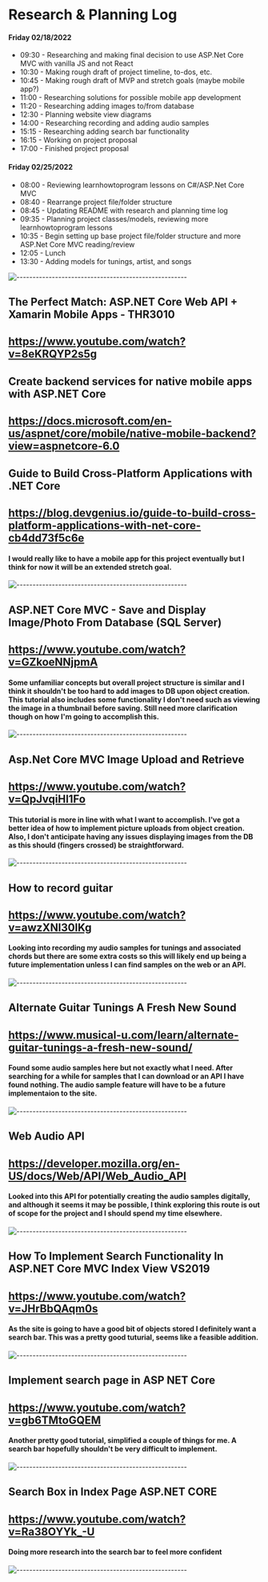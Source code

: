 # Research & Planning Log
#### Friday 02/18/2022
* 09:30 - Researching and making final decision to use ASP.Net Core MVC with vanilla JS and not React
* 10:30 - Making rough draft of project timeline, to-dos, etc.
* 10:45 - Making rough draft of MVP and stretch goals (maybe mobile app?)
* 11:00 - Researching solutions for possible mobile app development
* 11:20 - Researching adding images to/from database
* 12:30 - Planning website view diagrams
* 14:00 - Researching recording and adding audio samples
* 15:15 - Researching adding search bar functionality
* 16:15 - Working on project proposal
* 17:00 - Finished project proposal


#### Friday 02/25/2022
* 08:00 - Reviewing learnhowtoprogram lessons on C#/ASP.Net Core MVC
* 08:40 - Rearrange project file/folder structure
* 08:45 - Updating README with research and planning time log
* 09:35 - Planning project classes/models, reviewing more learnhowtoprogram lessons
* 10:35 - Begin setting up base project file/folder structure and more ASP.Net Core MVC reading/review
* 12:05 - Lunch
* 13:30 - Adding models for tunings, artist, and songs

![-----------------------------------------------------](https://raw.githubusercontent.com/andreasbm/readme/master/assets/lines/solar.png)

## The Perfect Match: ASP.NET Core Web API + Xamarin Mobile Apps - THR3010
## https://www.youtube.com/watch?v=8eKRQYP2s5g

## Create backend services for native mobile apps with ASP.NET Core
## https://docs.microsoft.com/en-us/aspnet/core/mobile/native-mobile-backend?view=aspnetcore-6.0

## Guide to Build Cross-Platform Applications with .NET Core
## https://blog.devgenius.io/guide-to-build-cross-platform-applications-with-net-core-cb4dd73f5c6e

#### I would really like to have a mobile app for this project eventually but I think for now it will be an extended stretch goal. 

![-----------------------------------------------------](https://raw.githubusercontent.com/andreasbm/readme/master/assets/lines/solar.png)


## ASP.NET Core MVC - Save and Display Image/Photo From Database (SQL Server) 
## https://www.youtube.com/watch?v=GZkoeNNjpmA

#### Some unfamiliar concepts but overall project structure is similar and I think it shouldn't be too hard to add images to DB upon object creation. This tutorial also includes some functionality I don't need such as viewing the image in a thumbnail before saving. Still need more clarification though on how I'm going to accomplish this.

![-----------------------------------------------------](https://raw.githubusercontent.com/andreasbm/readme/master/assets/lines/solar.png)

## Asp.Net Core MVC Image Upload and Retrieve
## https://www.youtube.com/watch?v=QpJvqiHl1Fo

#### This tutorial is more in line with what I want to accomplish. I've got a better idea of how to implement picture uploads from object creation. Also, I don't anticipate having any issues displaying images from the DB as this should (fingers crossed) be straightforward.

![-----------------------------------------------------](https://raw.githubusercontent.com/andreasbm/readme/master/assets/lines/solar.png)

## How to record guitar
## https://www.youtube.com/watch?v=awzXNl30lKg

#### Looking into recording my audio samples for tunings and associated chords but there are some extra costs so this will likely end up being a future implementation unless I can find samples on the web or an API.

![-----------------------------------------------------](https://raw.githubusercontent.com/andreasbm/readme/master/assets/lines/solar.png)

## Alternate Guitar Tunings A Fresh New Sound
## https://www.musical-u.com/learn/alternate-guitar-tunings-a-fresh-new-sound/

#### Found some audio samples here but not exactly what I need. After searching for a while for samples that I can download or an API I have found nothing. The audio sample feature will have to be a future implementaion to the site.

![-----------------------------------------------------](https://raw.githubusercontent.com/andreasbm/readme/master/assets/lines/solar.png)

## Web Audio API
## https://developer.mozilla.org/en-US/docs/Web/API/Web_Audio_API

#### Looked into this API for potentially creating the audio samples digitally, and although it seems it may be possible, I think exploring this route is out of scope for the project and I should spend my time elsewhere.

![-----------------------------------------------------](https://raw.githubusercontent.com/andreasbm/readme/master/assets/lines/solar.png)

## How To Implement Search Functionality In ASP.NET Core MVC Index View VS2019
## https://www.youtube.com/watch?v=JHrBbQAqm0s

#### As the site is going to have a good bit of objects stored I definitely want a search bar. This was a pretty good tuturial, seems like a feasible addition.

![-----------------------------------------------------](https://raw.githubusercontent.com/andreasbm/readme/master/assets/lines/solar.png)

## Implement search page in ASP NET Core
## https://www.youtube.com/watch?v=gb6TMtoGQEM

#### Another pretty good tutorial, simplified a couple of things for me. A search bar hopefully shouldn't be very difficult to implement.

![-----------------------------------------------------](https://raw.githubusercontent.com/andreasbm/readme/master/assets/lines/solar.png)

## Search Box in Index Page ASP.NET CORE
## https://www.youtube.com/watch?v=Ra38OYYk_-U

#### Doing more research into the search bar to feel more confident

![-----------------------------------------------------](https://raw.githubusercontent.com/andreasbm/readme/master/assets/lines/solar.png)